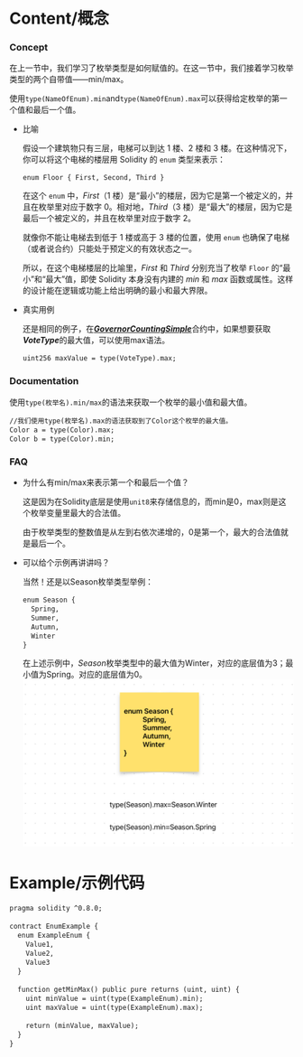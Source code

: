 # Content/概念

### Concept

在上一节中，我们学习了枚举类型是如何赋值的。在这一节中，我们接着学习枚举类型的两个自带值——min/max。

使用`type(NameOfEnum).min`and`type(NameOfEnum).max`可以获得给定枚举的第一个值和最后一个值。

- 比喻
    
    假设一个建筑物只有三层，电梯可以到达 1 楼、2 楼和 3 楼。在这种情况下，你可以将这个电梯的楼层用 Solidity 的 `enum` 类型来表示：
    
    ```solidity
    enum Floor { First, Second, Third }
    
    ```
    
    在这个 `enum` 中，*First*（1 楼）是“最小”的楼层，因为它是第一个被定义的，并且在枚举里对应于数字 0。相对地，*Third*（3 楼）是“最大”的楼层，因为它是最后一个被定义的，并且在枚举里对应于数字 2。
    
    就像你不能让电梯去到低于 1 楼或高于 3 楼的位置，使用 `enum` 也确保了电梯（或者说合约）只能处于预定义的有效状态之一。
    
    所以，在这个电梯楼层的比喻里，*First* 和 *Third* 分别充当了枚举 `Floor` 的“最小”和“最大”值，即使 Solidity 本身没有内建的 *min* 和 *max* 函数或属性。这样的设计能在逻辑或功能上给出明确的最小和最大界限。
    
- 真实用例
    
    还是相同的例子，在[***GovernorCountingSimple***](https://github.com/OpenZeppelin/openzeppelin-contracts/blob/9ef69c03d13230aeff24d91cb54c9d24c4de7c8b/contracts/governance/extensions/GovernorCountingSimple.sol#L15)合约中，如果想要获取***VoteType***的最大值，可以使用max语法。
    
    ```solidity
    uint256 maxValue = type(VoteType).max;
    ```
    

### Documentation

使用`type(枚举名).min/max`的语法来获取一个枚举的最小值和最大值。

```solidity
//我们使用type(枚举名).max的语法获取到了Color这个枚举的最大值。
Color a = type(Color).max;
Color b = type(Color).min;
```

### FAQ

- 为什么有min/max来表示第一个和最后一个值？
    
    这是因为在Solidity底层是使用`unit8`来存储信息的，而min是0，max则是这个枚举变量里最大的合法值。
    
    由于枚举类型的整数值是从左到右依次递增的，0是第一个，最大的合法值就是最后一个。
    
- 可以给个示例再讲讲吗？
    
    当然！还是以Season枚举类型举例：
    
    ```solidity
    enum Season {
      Spring,
      Summer,
      Autumn,
      Winter
    }
    ```
    
    在上述示例中，*Season*枚举类型中的最大值为Winter，对应的底层值为3；最小值为Spring。对应的底层值为0。
    ![EEF3162B-8689-4899-843C-C0C27895BDBF.jpeg](./img/3-1.jpeg)

# Example/示例代码

```solidity
pragma solidity ^0.8.0;

contract EnumExample {
  enum ExampleEnum {
    Value1,
    Value2,
    Value3
  }

  function getMinMax() public pure returns (uint, uint) {
    uint minValue = uint(type(ExampleEnum).min);
    uint maxValue = uint(type(ExampleEnum).max);

    return (minValue, maxValue);
  }
}
```
